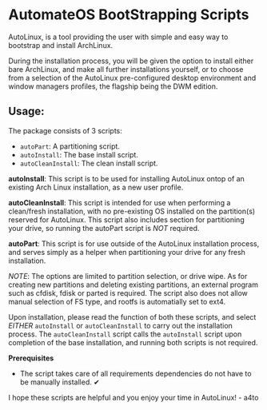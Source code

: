 # AutomateOS BootStrapping Scripts

AutoLinux, is a tool providing the user with  simple and easy way to bootstrap and install ArchLinux.

During the installation process, you will be given the option to install either bare ArchLinux, and make all further installations yourself,
or to choose from a selection of the AutoLinux pre-configured desktop environment and window managers profiles, the flagship being the DWM edition. 




## Usage:

The package consists of 3 scripts:

+ `autoPart`: A partitioning script.
+ `autoInstall`: The base install script.
+ `autoCleanInstall`: The clean install script.



**autoInstall**: This script is to be used for installing AutoLinux ontop of an existing Arch Linux installation, as a new user profile.


**autoCleanInstall**: This script is intended for use when performing a clean/fresh installation, with no pre-existing OS installed on the partition(s) reserved for AutoLinux. 
This script also includes section for partitioning your drive, so running the autoPart script is *NOT* required.


**autoPart**: This script is for use outside of the AutoLinux installation process, and serves simply as a helper when partitioning your drive for any fresh installation.

*NOTE*: The options are limited to partition selection, or drive wipe. 
As for creating new partitions and deleting existing partitions, an external program such as cfdisk, fdisk or parted is required.
The script also does not allow manual selection of FS type, and rootfs is automatially set to ext4.



Upon installation, please read the function of both these scripts, and select *EITHER* `autoInstall` or `autoCleanInstall` to carry out the installation process.
The `autoCleanInstall` script calls the `autoInstall` script upon completion of the base installation, and running both scripts is not required. 




**Prerequisites**

- The script takes care of all requirements dependencies do not have to be manually installed. ✔




I hope these scripts are helpful and you enjoy your time in AutoLinux!     - a4to

